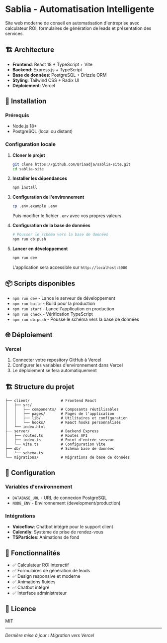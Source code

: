 # Sablia - Automatisation Intelligente

Site web moderne de conseil en automatisation d'entreprise avec calculateur ROI, formulaires de génération de leads et présentation des services.

## 🏗️ Architecture

- **Frontend**: React 18 + TypeScript + Vite
- **Backend**: Express.js + TypeScript
- **Base de données**: PostgreSQL + Drizzle ORM
- **Styling**: Tailwind CSS + Radix UI
- **Déploiement**: Vercel

## 🚀 Installation

### Prérequis

- Node.js 18+
- PostgreSQL (local ou distant)

### Configuration locale

1. **Cloner le projet**
   ```bash
   git clone https://github.com/BriGadja/sablia-site.git
   cd sablia-site
   ```

2. **Installer les dépendances**
   ```bash
   npm install
   ```

3. **Configuration de l'environnement**
   ```bash
   cp .env.example .env
   ```
   Puis modifier le fichier `.env` avec vos propres valeurs.

4. **Configuration de la base de données**
   ```bash
   # Pousser le schéma vers la base de données
   npm run db:push
   ```

5. **Lancer en développement**
   ```bash
   npm run dev
   ```

   L'application sera accessible sur `http://localhost:5000`

## 📦 Scripts disponibles

- `npm run dev` - Lance le serveur de développement
- `npm run build` - Build pour la production
- `npm run start` - Lance l'application en production
- `npm run check` - Vérification TypeScript
- `npm run db:push` - Pousse le schéma vers la base de données

## 🌐 Déploiement

### Vercel

1. Connecter votre repository GitHub à Vercel
2. Configurer les variables d'environnement dans Vercel
3. Le déploiement se fera automatiquement

## 🏗️ Structure du projet

```
├── client/              # Frontend React
│   ├── src/
│   │   ├── components/  # Composants réutilisables
│   │   ├── pages/       # Pages de l'application
│   │   ├── lib/         # Utilitaires et configuration
│   │   └── hooks/       # React hooks personnalisés
│   └── index.html
├── server/              # Backend Express
│   ├── routes.ts        # Routes API
│   ├── index.ts         # Point d'entrée serveur
│   └── vite.ts          # Configuration Vite
├── db/                  # Schéma base de données
│   └── schema.ts
└── migrations/          # Migrations de base de données
```

## 🔧 Configuration

### Variables d'environnement

- `DATABASE_URL` - URL de connexion PostgreSQL
- `NODE_ENV` - Environnement (development/production)

### Intégrations

- **Voiceflow**: Chatbot intégré pour le support client
- **Calendly**: Système de prise de rendez-vous
- **TSParticles**: Animations de fond

## 🎨 Fonctionnalités

- ✅ Calculateur ROI interactif
- ✅ Formulaires de génération de leads
- ✅ Design responsive et moderne
- ✅ Animations fluides
- ✅ Chatbot intégré
- ✅ Interface administrateur

## 📝 Licence

MIT

---
*Dernière mise à jour : Migration vers Vercel*